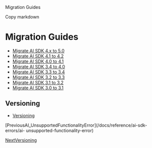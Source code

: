 Migration Guides

Copy markdown

# Migration Guides

  * [ Migrate AI SDK 4.x to 5.0 ](/docs/migration-guides/migration-guide-5-0)
  * [ Migrate AI SDK 4.1 to 4.2 ](/docs/migration-guides/migration-guide-4-2)
  * [ Migrate AI SDK 4.0 to 4.1 ](/docs/migration-guides/migration-guide-4-1)
  * [ Migrate AI SDK 3.4 to 4.0 ](/docs/migration-guides/migration-guide-4-0)
  * [ Migrate AI SDK 3.3 to 3.4 ](/docs/migration-guides/migration-guide-3-4)
  * [ Migrate AI SDK 3.2 to 3.3 ](/docs/migration-guides/migration-guide-3-3)
  * [ Migrate AI SDK 3.1 to 3.2 ](/docs/migration-guides/migration-guide-3-2)
  * [ Migrate AI SDK 3.0 to 3.1 ](/docs/migration-guides/migration-guide-3-1)

## Versioning

  * [ Versioning ](/docs/migration-guides/versioning)

[PreviousAI_UnsupportedFunctionalityError](/docs/reference/ai-sdk-errors/ai-
unsupported-functionality-error)

[NextVersioning](/docs/migration-guides/versioning)


